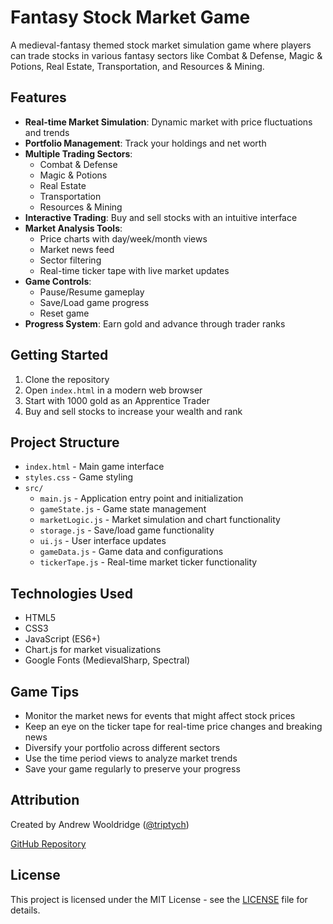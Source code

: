 # Fantasy Stock Market Game

A medieval-fantasy themed stock market simulation game where players can trade stocks in various fantasy sectors like Combat & Defense, Magic & Potions, Real Estate, Transportation, and Resources & Mining.

## Features

- **Real-time Market Simulation**: Dynamic market with price fluctuations and trends
- **Portfolio Management**: Track your holdings and net worth
- **Multiple Trading Sectors**:
  - Combat & Defense
  - Magic & Potions
  - Real Estate
  - Transportation
  - Resources & Mining
- **Interactive Trading**: Buy and sell stocks with an intuitive interface
- **Market Analysis Tools**:
  - Price charts with day/week/month views
  - Market news feed
  - Sector filtering
  - Real-time ticker tape with live market updates
- **Game Controls**:
  - Pause/Resume gameplay
  - Save/Load game progress
  - Reset game
- **Progress System**: Earn gold and advance through trader ranks

## Getting Started

1. Clone the repository
2. Open `index.html` in a modern web browser
3. Start with 1000 gold as an Apprentice Trader
4. Buy and sell stocks to increase your wealth and rank

## Project Structure

- `index.html` - Main game interface
- `styles.css` - Game styling
- `src/`
  - `main.js` - Application entry point and initialization
  - `gameState.js` - Game state management
  - `marketLogic.js` - Market simulation and chart functionality
  - `storage.js` - Save/load game functionality
  - `ui.js` - User interface updates
  - `gameData.js` - Game data and configurations
  - `tickerTape.js` - Real-time market ticker functionality

## Technologies Used

- HTML5
- CSS3
- JavaScript (ES6+)
- Chart.js for market visualizations
- Google Fonts (MedievalSharp, Spectral)

## Game Tips

- Monitor the market news for events that might affect stock prices
- Keep an eye on the ticker tape for real-time price changes and breaking news
- Diversify your portfolio across different sectors
- Use the time period views to analyze market trends
- Save your game regularly to preserve your progress

## Attribution

Created by Andrew Wooldridge ([@triptych](https://github.com/triptych))

[GitHub Repository](https://github.com/triptych/cline-fantasy-stock-market)

## License

This project is licensed under the MIT License - see the [LICENSE](LICENSE) file for details.
